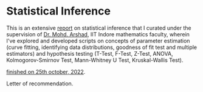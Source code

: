 # Statistical Inference

This is an extensive [report](https://drive.google.com/file/d/11libYlLX6ozqi8rSuIN_SVdFEyZHTwgw/view) on statistical inference that I curated under the supervision of [Dr. Mohd. Arshad](http://people.iiti.ac.in/~arshad/index.html), IIT Indore mathematics faculty, wherein I've explored and developed scripts on concepts of parameter estimation (curve fitting, identifying data distributions, goodness of fit test and multiple estimators) and hypothesis testing (T-Test, F-Test, Z-Test, ANOVA, Kolmogorov-Smirnov Test, Mann-Whitney U Test, Kruskal-Wallis Test).

[finished on 25th october, 2022](https://drive.google.com/file/d/1vuFvpiP2hOB-JwywLhuMKEQ3H4x2oSYv/view?usp=sharing).

Letter of recommendation.
